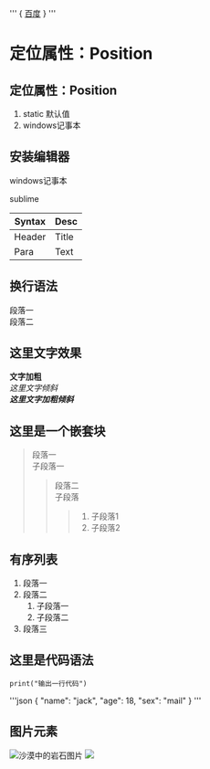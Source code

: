 '''
{
	<!-- 注释 -->
	<a href="http://www.baidu.com">百度</a>
}
'''

# 定位属性：Position
## 定位属性：Position
1. static 默认值
2. windows记事本

## 安装编辑器
windows记事本

sublime

| Syntax	| Desc	|
| --------- | ----- |
| Header	| Title |
| Para		| Text	|

## 换行语法
段落一  
段落二

## 这里文字效果
**文字加粗**  
*这里文字倾斜*  
***这里文字加粗倾斜***  

## 这里是一个嵌套块
> 段落一  
> 子段落一
>> 段落二  
>> 子段落
>>> 1. 子段落1  
>>> 2. 子段落2 

## 有序列表
1. 段落一
2. 段落二
	1. 子段落一
	2. 子段落二
3. 段落三

## 这里是代码语法
	print("输出一行代码")
'''json
{
	"name": "jack",
	"age": 18,
	"sex": "mail"
}
'''

## 图片元素
![沙漠中的岩石图片](/img/1.jpg "Shiprock")
![](/img/2.png)